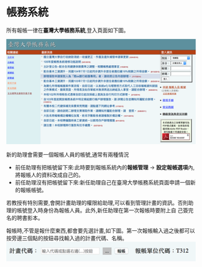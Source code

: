 # 帳務系統
 所有報帳一律在**臺灣大學帳務系統**,登入頁面如下圖。
 
 ![臺灣大學帳務系統登入頁面](reimburse.login.png)
 
 新的助理會需要一個報帳人員的帳號,通常有兩種情況

* 前任助理有把帳號留下來:此時要到報帳系統內的**報帳管理** → **設定報帳選項**內,將報帳人的資料改成自己的。
* 前任助理沒有把帳號留下來:新任助理自己在臺灣大學帳務系統頁面申請一個新的報帳帳號。

若教授有特別需要,會開計畫助理的權限給助理,可以看到管理計畫的資訊。否則助理的帳號登入時身份為報帳人員。此外,新任助理在第一次報帳時要附上自 己簽完名的聘書影本。

報帳時,不管是報什麼東西,都會要先選計畫,如下圖。第一次報帳輸入過之後都可以按旁邊三個點的按鈕尋找輸入過的計畫代碼、名稱。
![選取計畫](reimburse.chooseproject.png)